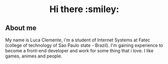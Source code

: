 <h1 align="center">Hi there  :smiley:</h1>

<div>
<h2> About me </h2>
My name is Luca Clemente, i'm a student of Internet Systems at Fatec (college of technology of Sao Paulo state - Brazil). 
I'm gaining experience to become a front-end developer and work for some thing that i love. I like games, animes and people.
</div>




